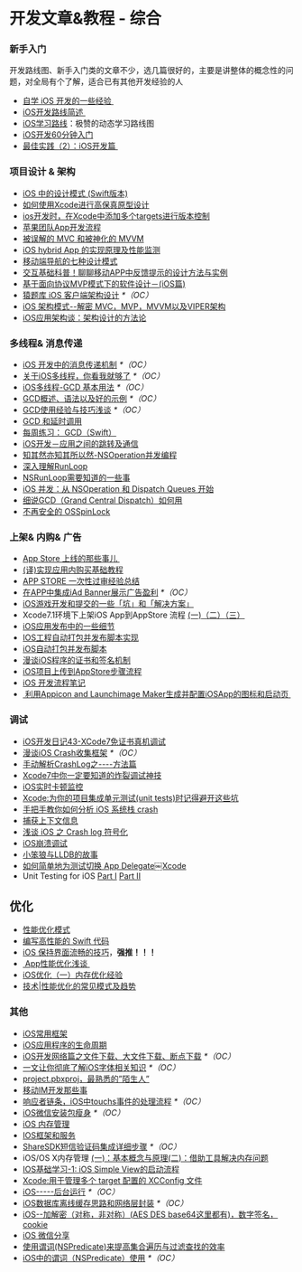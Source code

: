 # 开发文章&教程 - 综合
### 新手入门
开发路线图、新手入门类的文章不少，选几篇很好的，主要是讲整体的概念性的问题，对全局有个了解，适合已有其他开发经验的人
- [自学 iOS 开发的一些经验 ][1]
- [iOS开发路线简述 ][2]
- [iOS学习路线][3]：极赞的动态学习路线图
- [iOS开发60分钟入门][4]
- [最佳实践（2）：iOS开发篇 ][5]

### 项目设计 & 架构
- [iOS 中的设计模式 (Swift版本)][6]
- [如何使用Xcode进行高保真原型设计][7]
- [ios开发时，在Xcode中添加多个targets进行版本控制][8]
- [苹果团队App开发流程][9]
- [被误解的 MVC 和被神化的 MVVM][10]
- [iOS hybrid App 的实现原理及性能监测][11]
- [移动端导航的七种设计模式][12]
- [交互基础科普！聊聊移动APP中反馈提示的设计方法与实例][13]
- [基于面向协议MVP模式下的软件设计－(iOS篇)][14]
- [猿题库 iOS 客户端架构设计][15] _\*（OC）_
- [iOS 架构模式--解密 MVC，MVP，MVVM以及VIPER架构][16]
- [iOS应用架构谈：架构设计的方法论][17]

### 多线程& 消息传递
- [iOS 开发中的消息传递机制][18] _\*（OC）_
- [关于iOS多线程，你看我就够了][19] _\*（OC）_
- [iOS多线程-GCD 基本用法][20] _\*（OC）_
- [GCD概述、语法以及好的示例][21] _\*（OC）_
- [GCD使用经验与技巧浅谈][22] _\*（OC）_
- [GCD 和延时调用][23]
- [每周练习： GCD（Swift）][24]
- [iOS开发－应用之间的跳转及通信][25]
- [知其然亦知其所以然-NSOperation并发编程][26]
- [深入理解RunLoop][27]
- [NSRunLoop需要知道的一些事][28]
- [iOS 并发：从 NSOperation 和 Dispatch Queues 开始][29]
- [细说GCD（Grand Central Dispatch）如何用][30]
- [不再安全的 OSSpinLock][31]

### 上架& 内购& 广告
- [App Store 上线的那些事儿 ][32]
- [(译)实现应用内购买基础教程][33]
- [APP STORE 一次性过审经验总结][34]
- [在APP中集成iAd Banner展示广告盈利][35] _\*（OC）_
- [iOS游戏开发和提交的一些「坑」和「解决方案」][36]
- Xcode7.1环境下上架iOS App到AppStore 流程 [(一)][37][（二）][38][（三）][39]
- [iOS应用发布中的一些细节][40]
- [IOS工程自动打包并发布脚本实现][41]
- [iOS自动打包并发布脚本][42]
- [漫谈iOS程序的证书和签名机制][43]
- [iOS项目上传到AppStore步骤流程][44]
- [iOS 开发流程笔记][45]
- [ 利用Appicon and Launchimage Maker生成并配置iOSApp的图标和启动页 ][46]

### 调试
- [iOS开发日记43-XCode7免证书真机调试][47]
- [漫谈iOS Crash收集框架][48] _\*（OC）_
- [手动解析CrashLog之----方法篇][49]
- [Xcode7中你一定要知道的炸裂调试神技][50]
- [iOS实时卡顿监控][51]
- [Xcode:为你的项目集成单元测试(unit tests)时记得避开这些坑][52]
- [手把手教你如何分析 iOS 系统栈 crash][53]
- [捕获上下文信息][54]
- [浅谈 iOS 之 Crash log 符号化][55]
- [iOS崩溃调试][56]
- [小笨狼与LLDB的故事][57]
- [如何简单地为测试切换 App Delegate￼Xcode][58] 
- Unit Testing for iOS [Part Ⅰ][59] [Part Ⅱ][60]

## 优化
- [性能优化模式][61]
- [编写高性能的 Swift 代码][62]
- [iOS 保持界面流畅的技巧][63]，**强推！！！**
- [ App性能优化浅谈 ][64]
- [iOS优化（一）内存优化经验][65]
- [技术|性能优化的常见模式及趋势][66]

### 其他
- [iOS常用框架][67]
- [iOS应用程序的生命周期][68]
- [iOS开发网络篇之文件下载、大文件下载、断点下载][69] _\*（OC）_
- [一文让你彻底了解iOS字体相关知识][70] _\*（OC）_
- [project.pbxproj，最熟悉的”陌生人”][71]
- [移动IM开发那些事][72]
- [响应者链条，iOS中touchs事件的处理流程][73] _\*（OC）_
- [iOS微信安装包瘦身][74] _\*（OC）_
- [iOS 内存管理][75]
- [IOS框架和服务][76]
- [ShareSDK短信验证码集成详细步骤][77] _\*（OC）_
- iOS/OS X内存管理 [(一)：基本概念与原理][78][(二)：借助工具解决内存问题][79]
- [IOS基础学习-1: iOS Simple View的启动流程][80]
- [Xcode:用于管理多个 target 配置的 XCConfig 文件][81]
- [iOS-----后台运行][82] _\*（OC）_
- [iOS数据库离线缓存思路和网络层封装][83] _\*（OC）_
- [iOS--加解密（对称，非对称）(AES DES base64这里都有)，数字签名，cookie][84]
- [iOS 微信分享][85]
- [使用谓词(NSPredicate)来提高集合遍历与过滤查找的效率][86]
- [iOS中的谓词（NSPredicate）使用][87] _\*（OC）_


[1]:	http://limboy.me/ios/2014/12/31/learning-ios.html
[2]:	http://www.coderyi.com/archives/397
[3]:	http://ios.skyfox.org/route.html
[4]:	http://blog.csdn.net/a451493485/article/details/9364867
[5]:	http://ios.jobbole.com/81830/
[6]:	http://wiki.jikexueyuan.com/project/ios-design-patterns-in-swift/
[7]:	http://isux.tencent.com/xcode-storyboard.html
[8]:	http://blog.csdn.net/ysysbaobei/article/details/10951991
[9]:	http://atleeon.com/write/2015/08/30/fake-it-till-you-make-it/
[10]:	http://blog.devtang.com/blog/2015/11/02/mvc-and-mvvm/ "被误解的 MVC 和被神化的 MVVM"
[11]:	http://www.cocoachina.com/ios/20151118/14270.html
[12]:	http://www.ui.cn/detail/73429.html
[13]:	http://www.uisdc.com/app-feedback-method-use-case "交互基础科普！聊聊移动APP中反馈提示的设计方法与实例"
[14]:	http://www.jianshu.com/p/f7ff18ac1c31 "基于面向协议MVP模式下的软件设计－(iOS篇)"
[15]:	http://mp.weixin.qq.com/s?__biz=MjM5NTIyNTUyMQ==&mid=444322139&idx=1&sn=c7bef4d439f46ee539aa76d612023d43&scene=23&srcid=1230RYRzNotU9iTZKvt7ksFW#rd&ADUIN=502332019&ADSESSION=1451480917&ADTAG=CLIENT.QQ.5425_.0&ADPUBNO=26509
[16]:	http://www.cocoachina.com/ios/20160108/14916.html
[17]:	http://mp.weixin.qq.com/s?__biz=MzA5Nzc4OTA1Mw==&mid=407735372&idx=1&sn=87c20f7db6990db00838498827692683#rd
[18]:	http://objccn.io/issue-7-4/
[19]:	http://www.jianshu.com/p/0b0d9b1f1f19
[20]:	http://www.jianshu.com/p/e0928a243373
[21]:	https://github.com/bboyfeiyu/iOS-tech-frontier/blob/master/issue-2/GCD%E6%A6%82%E8%BF%B0%E3%80%81%E8%AF%AD%E6%B3%95%E4%BB%A5%E5%8F%8A%E5%A5%BD%E7%9A%84%E7%A4%BA%E4%BE%8B.md
[22]:	http://tutuge.me/2015/04/03/something-about-gcd/
[23]:	http://swifter.tips/gcd-delay-call/
[24]:	https://github.com/icepy/_posts/issues/14
[25]:	http://www.cnblogs.com/GarveyCalvin/p/4877115.html "iOS开发－应用之间的跳转及通信"
[26]:	http://www.jianshu.com/p/ebb3e42049fd "知其然亦知其所以然-NSOperation并发编程"
[27]:	http://blog.ibireme.com/2015/05/18/runloop/ "深入理解RunLoop"
[28]:	https://mp.weixin.qq.com/s?__biz=MzAwMjYwMTAwNw==&mid=403269344&idx=1&sn=6363492cf8ed066cd4581d9840ff089f
[29]:	http://swift.gg/2016/01/08/ios-concurrency-getting-started-with-nsoperation-and-dispatch-queues/ "iOS 并发：从 NSOperation 和 Dispatch Queues 开始"
[30]:	https://github.com/ming1016/study/wiki/%E7%BB%86%E8%AF%B4GCD%EF%BC%88Grand-Central-Dispatch%EF%BC%89%E5%A6%82%E4%BD%95%E7%94%A8 "细说GCD（Grand Central Dispatch）如何用"
[31]:	http://blog.ibireme.com/2016/01/16/spinlock_is_unsafe_in_ios/ "不再安全的 OSSpinLock"
[32]:	http://wiki.jikexueyuan.com/project/app-store-refused/
[33]:	http://www.jianshu.com/p/741b2a044e78
[34]:	http://pmjane.com/post/app-store-ci-xing-guo-shen-jing-yan-zong-jie
[35]:	http://www.cocoachina.com/ios/20140928/9780.html
[36]:	http://wuzhiwei.net/ios_dev_trap_and_solution/ "iOS游戏开发和提交的一些「坑」和「解决方案」"
[37]:	http://www.cnblogs.com/ChinaKingKong/p/4957682.html "Xcode7.1环境下上架iOS App到AppStore 流程 (Part 一)"
[38]:	http://www.cnblogs.com/ChinaKingKong/p/4964549.html
[39]:	http://www.cnblogs.com/ChinaKingKong/p/4964745.html
[40]:	http://www.cnblogs.com/daiweilai/p/4974394.html "iOS应用发布中的一些细节"
[41]:	http://blog.nswebfrog.com/2013/02/18/ios-automation/ "IOS工程自动打包并发布脚本实现"
[42]:	http://liumh.com/2015/11/25/ios-auto-archive-ipa/ "iOS自动打包并发布脚本"
[43]:	http://www.pchou.info/ios/2015/12/14/ios-certification-and-code-sign.html "漫谈iOS程序的证书和签名机制"
[44]:	http://www.cnblogs.com/jgCho/p/5089481.html "iOS项目上传到AppStore步骤流程"
[45]:	https://github.com/leecade/ios-dev-flow
[46]:	http://www.cnblogs.com/lidongxu/p/5114355.html "利用Appicon and Launchimage Maker生成并配置iOSApp的图标和启动页"
[47]:	http://www.cnblogs.com/Twisted-Fate/p/4935487.html "iOS开发日记43-XCode7免证书真机调试"
[48]:	http://nianxi.net/ios/ios-crash-reporter/
[49]:	http://foggry.com/blog/2015/07/27/ru-he-shou-dong-jie-xi-crashlog/
[50]:	http://www.jianshu.com/p/70ed36cf8a98
[51]:	http://www.tanhao.me/code/151113.html/ "iOS实时卡顿监控"
[52]:	http://www.jianshu.com/p/d15a7dea0c5a "Xcode:为你的项目集成单元测试(unit tests)时记得避开这些坑"
[53]:	http://bugly.qq.com/bbs/forum.php?mod=viewthread&tid=194
[54]:	http://swift.gg/2015/11/16/capturing-context-swiftlang/ "捕获上下文信息"
[55]:	http://news.oneapm.com/crash-log-ios/ "浅谈 iOS 之 Crash log 符号化"
[56]:	http://www.jianshu.com/p/77660e626874 "iOS崩溃调试"
[57]:	http://www.jianshu.com/p/e89af3e9a8d7 "小笨狼与LLDB的故事"
[58]:	http://www.cocoachina.com/ios/20151222/14766.html
[59]:	http://chengway.in/unit-testing-for-ios-part-i/ "Unit Testing for iOS Part Ⅰ"
[60]:	http://chengway.in/unit-testing-for-ios-part-ii/ "Unit Testing for iOS Part Ⅱ"
[61]:	http://tech.meituan.com/performance_tuning_pattern.html "性能优化模式"
[62]:	http://www.oschina.net/translate/swift-optimizationtips
[63]:	http://blog.ibireme.com/2015/11/12/smooth_user_interfaces_for_ios/
[64]:	http://blog.csdn.net/wwj_748/article/details/50322581 "App性能优化浅谈"
[65]:	http://www.jianshu.com/p/ef52250df748 "iOS优化（一）内存优化经验"
[66]:	http://mp.weixin.qq.com/s?__biz=MzA5MTA0NjgzMQ==&mid=402378996&idx=1&sn=375044215c5189638570291fb89afa45&scene=1&srcid=0107C7OW9W8ANejPmmfcVRrB&from=groupmessage&isappinstalled=0#wechat_redirect
[67]:	http://www.jianshu.com/p/e7fc525f342d
[68]:	http://www.jianshu.com/p/aa50e5350852?utm_campaign=maleskine&utm_content=note&utm_medium=writer_share&utm_source=weibo
[69]:	http://www.jianshu.com/p/f65e32012f07
[70]:	http://www.cnblogs.com/dsxniubility/p/4699352.html
[71]:	http://www.olinone.com/?p=215
[72]:	http://xiangwangfeng.com/2015/05/20/%E7%A7%BB%E5%8A%A8IM%E5%BC%80%E5%8F%91%E9%82%A3%E4%BA%9B%E4%BA%8B/
[73]:	http://www.cnblogs.com/suqiankun/p/4944042.html "响应者链条，iOS中touchs事件的处理流程。"
[74]:	https://mp.weixin.qq.com/s?__biz=MzAwNDY1ODY2OQ==&mid=207986417&idx=1&sn=77ea7d8e4f8ab7b59111e78c86ccfe66&scene=1&srcid=1024pgRuhHtElUqPlXjsizht&key=b410d3164f5f798e9752971b4cb76dd5efae6b5c2f1f10cbafd3573c6186c16ee60ce346711f7433ff6ab0d6aa974e3e&ascene=0&uin=MTQxOTU1ODg4MQ%3D%3D&devicetype=iMac+MacBookPro11%2C5+OSX+OSX+10.11+build(15A284)&version=11020201&pass_ticket=h1CfhovWAS61j24tFYTljyTFl4r9BUlFON7H%2BNl6hMV1ZpVN2kG4%2FLL6yxnDUjd9
[75]:	http://www.cnblogs.com/huangjianwu/p/4962772.html "iOS 内存管理"
[76]:	http://www.cnblogs.com/jgCho/p/4960048.html "IOS框架和服务"
[77]:	http://www.cnblogs.com/ithongjie/p/4974608.html "ShareSDK短信验证码集成详细步骤"
[78]:	http://www.jianshu.com/p/1928b54e1253 "iOS/OS X内存管理(一)：基本概念与原理"
[79]:	http://www.jianshu.com/p/09c5141d4531 "iOS/OS X内存管理(二)：借助工具解决内存问题"
[80]:	http://www.cnblogs.com/eachcto/p/5010304.html "IOS基础学习-1: iOS Simple View的启动流程"
[81]:	http://swift.gg/2015/12/01/xcode-xcconfig-files-for-managing-targets-configurations/ "Xcode:用于管理多个 target 配置的 XCConfig 文件"
[82]:	http://www.cnblogs.com/congli0220/p/5019945.html "iOS-----后台运行"
[83]:	http://www.jianshu.com/p/f2e59e98ab86 "iOS数据库离线缓存思路和网络层封装"
[84]:	http://www.jianshu.com/p/ac841b772c7a "iOS--加解密（对称，非对称）(AES DES base64这里都有)，数字签名，cookie"
[85]:	http://www.cnblogs.com/czq1989/p/5074977.html "iOS 微信分享"
[86]:	http://segmentfault.com/a/1190000004238379 "使用谓词(NSPredicate)来提高集合遍历与过滤查找的效率"
[87]:	http://www.jianshu.com/p/88be28860cde "iOS中的谓词（NSPredicate）使用"